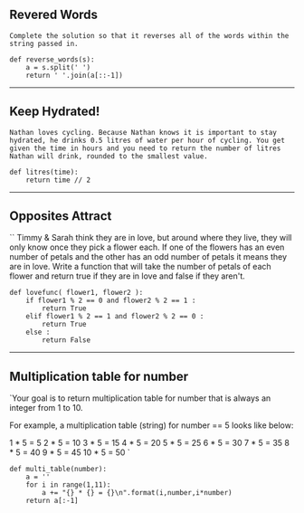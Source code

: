 ## Revered Words
`Complete the solution so that it reverses all of the words within the string passed in. `
```
def reverse_words(s):
    a = s.split(' ')
    return ' '.join(a[::-1])
```
--------------
## Keep Hydrated!
`Nathan loves cycling.
Because Nathan knows it is important to stay hydrated, he drinks 0.5 litres of water per hour of cycling.
You get given the time in hours and you need to return the number of litres Nathan will drink, rounded to the smallest value.`

```
def litres(time):
    return time // 2
```
--------
## Opposites Attract

``
Timmy & Sarah think they are in love, but around where they live, they will only know once they pick a flower each. If one of the flowers has an even number of petals and the other has an odd number of petals it means they are in love.
Write a function that will take the number of petals of each flower and return true if they are in love and false if they aren't.
```
def lovefunc( flower1, flower2 ):
    if flower1 % 2 == 0 and flower2 % 2 == 1 :
        return True
    elif flower1 % 2 == 1 and flower2 % 2 == 0 :
        return True
    else :
        return False
```
----------------
##  Multiplication table for number
`Your goal is to return multiplication table for number that is always an integer from 1 to 10.

For example, a multiplication table (string) for number == 5 looks like below:

1 * 5 = 5
2 * 5 = 10
3 * 5 = 15
4 * 5 = 20
5 * 5 = 25
6 * 5 = 30
7 * 5 = 35
8 * 5 = 40
9 * 5 = 45
10 * 5 = 50
`
```
def multi_table(number):
    a = ''
    for i in range(1,11):
        a += "{} * {} = {}\n".format(i,number,i*number)
    return a[:-1]
```
